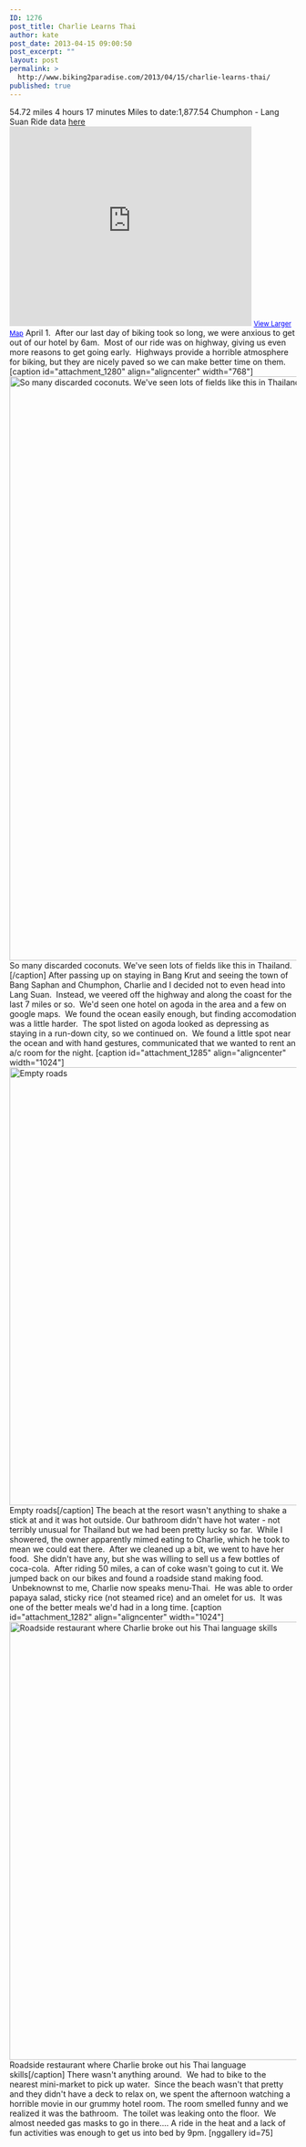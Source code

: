 ```yaml
---
ID: 1276
post_title: Charlie Learns Thai
author: kate
post_date: 2013-04-15 09:00:50
post_excerpt: ""
layout: post
permalink: >
  http://www.biking2paradise.com/2013/04/15/charlie-learns-thai/
published: true
---
```

54\.72 miles 4 hours 17 minutes Miles to date:1,877.54 Chumphon - Lang Suan Ride data <a title="Ride data for Chumphon to Lang Suan" href="http://cyclemeter.com/3697d4843017f541/Cycle-20130401-0622?r=e" target="_blank">here</a> <iframe src="https://maps.google.com/maps?source=embed&f=q&hl=en&q=http:%2F%2Fshare.abvio.com%2F3697%2Fd484%2F3017%2Ff541%2FCyclemeter-Cycle-20130401-0622.kml&ie=UTF8&t=m&ll=10.266351,99.171776&spn=1.621513,4.092407&output=embed" height="350" width="425" frameborder="0" marginwidth="0" marginheight="0" scrolling="no"></iframe> <small><a style="color: #0000ff; text-align: left;" href="https://maps.google.com/maps?source=embed&f=q&hl=en&q=http:%2F%2Fshare.abvio.com%2F3697%2Fd484%2F3017%2Ff541%2FCyclemeter-Cycle-20130401-0622.kml&ie=UTF8&t=m&ll=10.266351,99.171776&spn=1.621513,4.092407">View Larger Map</a></small> April 1.  After our last day of biking took so long, we were anxious to get out of our hotel by 6am.  Most of our ride was on highway, giving us even more reasons to get going early.  Highways provide a horrible atmosphere for biking, but they are nicely paved so we can make better time on them. [caption id="attachment_1280" align="aligncenter" width="768"]<a href="http://biking2paradise.com/?attachment_id=1280" rel="attachment wp-att-1280"><img class="size-full wp-image-1280" alt="So many discarded coconuts.  We've seen lots of fields like this in Thailand. " src="http://biking2paradise.com/wp-content/uploads/2013/04/2013-04-01-08-17-56.jpg" width="768" height="1024" /></a> So many discarded coconuts. We've seen lots of fields like this in Thailand.[/caption] After passing up on staying in Bang Krut and seeing the town of Bang Saphan and Chumphon, Charlie and I decided not to even head into Lang Suan.  Instead, we veered off the highway and along the coast for the last 7 miles or so.  We'd seen one hotel on agoda in the area and a few on google maps.  We found the ocean easily enough, but finding accomodation was a little harder.  The spot listed on agoda looked as depressing as staying in a run-down city, so we continued on.  We found a little spot near the ocean and with hand gestures, communicated that we wanted to rent an a/c room for the night. [caption id="attachment_1285" align="aligncenter" width="1024"]<a href="http://biking2paradise.com/?attachment_id=1285" rel="attachment wp-att-1285"><img class="size-full wp-image-1285" alt="Empty roads" src="http://biking2paradise.com/wp-content/uploads/2013/04/2013-04-01-10-58-48.jpg" width="1024" height="768" /></a> Empty roads[/caption] The beach at the resort wasn't anything to shake a stick at and it was hot outside. Our bathroom didn't have hot water - not terribly unusual for Thailand but we had been pretty lucky so far.  While I showered, the owner apparently mimed eating to Charlie, which he took to mean we could eat there.  After we cleaned up a bit, we went to have her food.  She didn't have any, but she was willing to sell us a few bottles of coca-cola.  After riding 50 miles, a can of coke wasn't going to cut it. We jumped back on our bikes and found a roadside stand making food.  Unbeknownst to me, Charlie now speaks menu-Thai.  He was able to order papaya salad, sticky rice (not steamed rice) and an omelet for us.  It was one of the better meals we'd had in a long time. [caption id="attachment_1282" align="aligncenter" width="1024"]<a href="http://biking2paradise.com/?attachment_id=1282" rel="attachment wp-att-1282"><img class="size-full wp-image-1282" alt="Roadside restaurant where Charlie broke out his Thai language skills" src="http://biking2paradise.com/wp-content/uploads/2013/04/2013-04-01-13-14-27.jpg" width="1024" height="768" /></a> Roadside restaurant where Charlie broke out his Thai language skills[/caption] There wasn't anything around.  We had to bike to the nearest mini-market to pick up water.  Since the beach wasn't that pretty and they didn't have a deck to relax on, we spent the afternoon watching a horrible movie in our grummy hotel room. The room smelled funny and we realized it was the bathroom.  The toilet was leaking onto the floor.  We almost needed gas masks to go in there.... A ride in the heat and a lack of fun activities was enough to get us into bed by 9pm. [nggallery id=75]